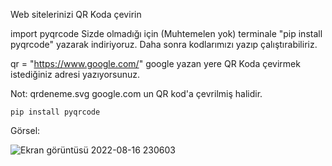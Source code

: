 Web sitelerinizi QR Koda çevirin

import pyqrcode Sizde olmadığı için (Muhtemelen yok) terminale "pip install pyqrcode"
yazarak indiriyoruz. Daha sonra kodlarımızı yazıp çalıştırabiliriz.

qr = "https://www.google.com/" google yazan yere QR Koda çevirmek istediğiniz adresi yazıyorsunuz.

Not: qrdeneme.svg google.com un QR kod'a çevrilmiş halidir.

```
pip install pyqrcode
```

Görsel: 


![Ekran görüntüsü 2022-08-16 230603](https://user-images.githubusercontent.com/71235117/185061592-a6fbbbb4-dab5-4be8-8174-59b66eabed71.png)
